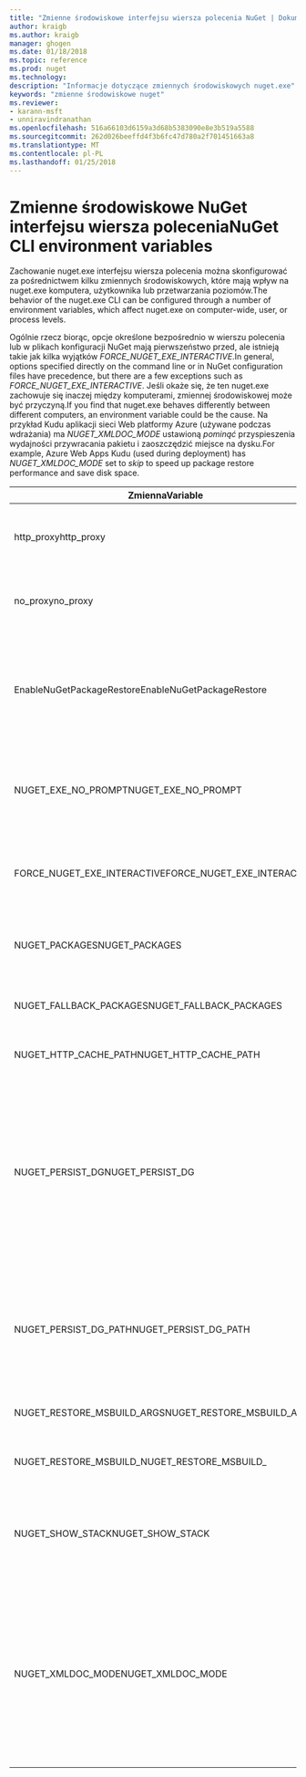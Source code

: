 ```yaml
---
title: "Zmienne środowiskowe interfejsu wiersza polecenia NuGet | Dokumentacja firmy Microsoft"
author: kraigb
ms.author: kraigb
manager: ghogen
ms.date: 01/18/2018
ms.topic: reference
ms.prod: nuget
ms.technology: 
description: "Informacje dotyczące zmiennych środowiskowych nuget.exe"
keywords: "zmienne środowiskowe nuget"
ms.reviewer:
- karann-msft
- unniravindranathan
ms.openlocfilehash: 516a66103d6159a3d68b5383090e8e3b519a5588
ms.sourcegitcommit: 262d026beeffd4f3b6fc47d780a2f701451663a8
ms.translationtype: MT
ms.contentlocale: pl-PL
ms.lasthandoff: 01/25/2018
---
```

# <a name="nuget-cli-environment-variables"></a><span data-ttu-id="66bde-104">Zmienne środowiskowe NuGet interfejsu wiersza polecenia</span><span class="sxs-lookup"><span data-stu-id="66bde-104">NuGet CLI environment variables</span></span>

<span data-ttu-id="66bde-105">Zachowanie nuget.exe interfejsu wiersza polecenia można skonfigurować za pośrednictwem kilku zmiennych środowiskowych, które mają wpływ na nuget.exe komputera, użytkownika lub przetwarzania poziomów.</span><span class="sxs-lookup"><span data-stu-id="66bde-105">The behavior of the nuget.exe CLI can be configured through a number of environment variables, which affect nuget.exe on computer-wide, user, or process levels.</span></span>

<span data-ttu-id="66bde-106">Ogólnie rzecz biorąc, opcje określone bezpośrednio w wierszu polecenia lub w plikach konfiguracji NuGet mają pierwszeństwo przed, ale istnieją takie jak kilka wyjątków *FORCE_NUGET_EXE_INTERACTIVE*.</span><span class="sxs-lookup"><span data-stu-id="66bde-106">In general, options specified directly on the command line or in NuGet configuration files have precedence, but there are a few exceptions such as *FORCE_NUGET_EXE_INTERACTIVE*.</span></span> <span data-ttu-id="66bde-107">Jeśli okaże się, że ten nuget.exe zachowuje się inaczej między komputerami, zmiennej środowiskowej może być przyczyną.</span><span class="sxs-lookup"><span data-stu-id="66bde-107">If you find that nuget.exe behaves differently between different computers, an environment variable could be the cause.</span></span> <span data-ttu-id="66bde-108">Na przykład Kudu aplikacji sieci Web platformy Azure (używane podczas wdrażania) ma *NUGET_XMLDOC_MODE* ustawioną *pominąć* przyspieszenia wydajności przywracania pakietu i zaoszczędzić miejsce na dysku.</span><span class="sxs-lookup"><span data-stu-id="66bde-108">For example, Azure Web Apps Kudu (used during deployment) has *NUGET_XMLDOC_MODE* set to *skip* to speed up package restore performance and save disk space.</span></span>

| <span data-ttu-id="66bde-109">Zmienna</span><span class="sxs-lookup"><span data-stu-id="66bde-109">Variable</span></span> | <span data-ttu-id="66bde-110">Opis</span><span class="sxs-lookup"><span data-stu-id="66bde-110">Description</span></span> | <span data-ttu-id="66bde-111">Uwagi</span><span class="sxs-lookup"><span data-stu-id="66bde-111">Remarks</span></span> |
| --- | --- | --- |
| <span data-ttu-id="66bde-112">http_proxy</span><span class="sxs-lookup"><span data-stu-id="66bde-112">http_proxy</span></span> | <span data-ttu-id="66bde-113">Serwer proxy HTTP używany do wykonywania operacji NuGet HTTP.</span><span class="sxs-lookup"><span data-stu-id="66bde-113">Http proxy used for NuGet HTTP operations.</span></span> | <span data-ttu-id="66bde-114">Może to być określone jako `http://<username>:<password>@proxy.com`.</span><span class="sxs-lookup"><span data-stu-id="66bde-114">This would be specified as `http://<username>:<password>@proxy.com`.</span></span> |
| <span data-ttu-id="66bde-115">no_proxy</span><span class="sxs-lookup"><span data-stu-id="66bde-115">no_proxy</span></span> | <span data-ttu-id="66bde-116">Konfiguruje domen do pominięcia z przy użyciu serwera proxy.</span><span class="sxs-lookup"><span data-stu-id="66bde-116">Configures domains to bypass from using proxy.</span></span> | <span data-ttu-id="66bde-117">Określony jako domen rozdzielonych przecinkami (,).</span><span class="sxs-lookup"><span data-stu-id="66bde-117">Specified as domains separated by comma (,).</span></span> |
| <span data-ttu-id="66bde-118">EnableNuGetPackageRestore</span><span class="sxs-lookup"><span data-stu-id="66bde-118">EnableNuGetPackageRestore</span></span> | <span data-ttu-id="66bde-119">Flaga dla, jeśli NuGet niejawnie należy udzielić zgody, jeśli jest to wymagane pakietu podczas przywracania.</span><span class="sxs-lookup"><span data-stu-id="66bde-119">Flag for if NuGet should implicitly grant consent if that's required by package on restore.</span></span> | <span data-ttu-id="66bde-120">Określona flaga jest określona.</span><span class="sxs-lookup"><span data-stu-id="66bde-120">Specified flag is specified</span></span> | <span data-ttu-id="66bde-121">jako *true* lub *1*, inne wartość traktowane jako flagi nie została określona.</span><span class="sxs-lookup"><span data-stu-id="66bde-121">as *true* or *1*, any other value treated as flag not set.</span></span> |
| <span data-ttu-id="66bde-122">NUGET_EXE_NO_PROMPT</span><span class="sxs-lookup"><span data-stu-id="66bde-122">NUGET_EXE_NO_PROMPT</span></span> | <span data-ttu-id="66bde-123">Zapobiega exe dla monit o podanie poświadczeń.</span><span class="sxs-lookup"><span data-stu-id="66bde-123">Prevents the exe for prompting for credentials.</span></span>| <span data-ttu-id="66bde-124">Żadnej wartości, z wyjątkiem null lub pusty ciąg będzie traktowany jako flagi zestawu/wartość true.</span><span class="sxs-lookup"><span data-stu-id="66bde-124">Any value except null or empty string will be treated as this flag set/true.</span></span> |
<span data-ttu-id="66bde-125">FORCE_NUGET_EXE_INTERACTIVE</span><span class="sxs-lookup"><span data-stu-id="66bde-125">FORCE_NUGET_EXE_INTERACTIVE</span></span> | <span data-ttu-id="66bde-126">Zmienna środowiskowa globalne wymuszenie tryb interaktywny.</span><span class="sxs-lookup"><span data-stu-id="66bde-126">Global environment variable to force interactive mode.</span></span> | <span data-ttu-id="66bde-127">Żadnej wartości, z wyjątkiem null lub pusty ciąg będzie traktowany jako flagi zestawu/wartość true.</span><span class="sxs-lookup"><span data-stu-id="66bde-127">Any value except null or empty string will be treated as this flag set/true.</span></span> |
| <span data-ttu-id="66bde-128">NUGET_PACKAGES</span><span class="sxs-lookup"><span data-stu-id="66bde-128">NUGET_PACKAGES</span></span> | <span data-ttu-id="66bde-129">Ścieżka do gdy pakiety są przechowywane / w pamięci podręcznej.</span><span class="sxs-lookup"><span data-stu-id="66bde-129">Path to where packages are stored / cached.</span></span> | <span data-ttu-id="66bde-130">Określony jako ścieżka bezwzględna.</span><span class="sxs-lookup"><span data-stu-id="66bde-130">Specified as absolute path.</span></span> |
| <span data-ttu-id="66bde-131">NUGET_FALLBACK_PACKAGES</span><span class="sxs-lookup"><span data-stu-id="66bde-131">NUGET_FALLBACK_PACKAGES</span></span> | <span data-ttu-id="66bde-132">Foldery globalne pakietów rezerwowego.</span><span class="sxs-lookup"><span data-stu-id="66bde-132">Global fallback packages folders.</span></span> | <span data-ttu-id="66bde-133">Ścieżki bezwzględne folderu rozdzielonych średnikami (;).</span><span class="sxs-lookup"><span data-stu-id="66bde-133">Absolute folder paths separated by semicolon (;).</span></span> |
| <span data-ttu-id="66bde-134">NUGET_HTTP_CACHE_PATH</span><span class="sxs-lookup"><span data-stu-id="66bde-134">NUGET_HTTP_CACHE_PATH</span></span> | <span data-ttu-id="66bde-135">Folder pamięci podręcznej HTTP.</span><span class="sxs-lookup"><span data-stu-id="66bde-135">HTTP cache folder.</span></span> | <span data-ttu-id="66bde-136">Określony jako ścieżka bezwzględna.</span><span class="sxs-lookup"><span data-stu-id="66bde-136">Specified as absolute path.</span></span> |
| <span data-ttu-id="66bde-137">NUGET_PERSIST_DG</span><span class="sxs-lookup"><span data-stu-id="66bde-137">NUGET_PERSIST_DG</span></span> | <span data-ttu-id="66bde-138">Flaga wskazująca, czy powinny zostać utrwalony dg plików (dane zbierane z MSBuild).</span><span class="sxs-lookup"><span data-stu-id="66bde-138">Flag indicating if dg files (data collected from MSBuild) should be persisted.</span></span> | <span data-ttu-id="66bde-139">Określony jako *true* lub *false* (ustawienie domyślne), jeśli NUGET_PERSIST_DG_PATH nie będą przechowywane w katalogu tymczasowego (NuGetScratch folder w bieżącym katalogu tymczasowego środowiska).</span><span class="sxs-lookup"><span data-stu-id="66bde-139">Specified as *true* or *false* (default), if NUGET_PERSIST_DG_PATH not set will be stored to temporary directory (NuGetScratch folder in current environment temp directory).</span></span> |
| <span data-ttu-id="66bde-140">NUGET_PERSIST_DG_PATH</span><span class="sxs-lookup"><span data-stu-id="66bde-140">NUGET_PERSIST_DG_PATH</span></span> | <span data-ttu-id="66bde-141">Ścieżka do utrwalenia pliki grupy dystrybucyjnej.</span><span class="sxs-lookup"><span data-stu-id="66bde-141">Path to persist dg files.</span></span> | <span data-ttu-id="66bde-142">Określony jako ścieżka bezwzględna, ta opcja jest tylko do użycia podczas *NUGET_PERSIST_DG* jest ustawiona na true.</span><span class="sxs-lookup"><span data-stu-id="66bde-142">Specified as absolute path, this option is only used when *NUGET_PERSIST_DG* is set to true.</span></span> |
| <span data-ttu-id="66bde-143">NUGET_RESTORE_MSBUILD_ARGS</span><span class="sxs-lookup"><span data-stu-id="66bde-143">NUGET_RESTORE_MSBUILD_ARGS</span></span> | <span data-ttu-id="66bde-144">Ustawia dodatkowe argumenty programu MSBuild.</span><span class="sxs-lookup"><span data-stu-id="66bde-144">Sets additional MSBuild arguments.</span></span> |
| <span data-ttu-id="66bde-145">NUGET_RESTORE_MSBUILD_</span><span class="sxs-lookup"><span data-stu-id="66bde-145">NUGET_RESTORE_MSBUILD_</span></span>| <span data-ttu-id="66bde-146">Szczegółowość</span><span class="sxs-lookup"><span data-stu-id="66bde-146">Verbosity</span></span> |<span data-ttu-id="66bde-147">Ustawia poziom szczegółowości dziennika programu MSBuild.</span><span class="sxs-lookup"><span data-stu-id="66bde-147">Sets the MSBuild log verbosity.</span></span> | <span data-ttu-id="66bde-148">Domyślnie jest *quiet* ("/ v: q").</span><span class="sxs-lookup"><span data-stu-id="66bde-148">Default is *quiet* ("/v:q").</span></span> <span data-ttu-id="66bde-149">Możliwe wartości *q [uiet]*, *m [najmniej]*, *n [ormal]*, *d [egółowy]*, i *diag [nostic]*.</span><span class="sxs-lookup"><span data-stu-id="66bde-149">Possible values *q[uiet]*, *m[inimal]*, *n[ormal]*, *d[etailed]*, and *diag[nostic]*.</span></span> |
| <span data-ttu-id="66bde-150">NUGET_SHOW_STACK</span><span class="sxs-lookup"><span data-stu-id="66bde-150">NUGET_SHOW_STACK</span></span> | <span data-ttu-id="66bde-151">Określa, czy pełny wyjątek (w tym ślad stosu) powinna być wyświetlana użytkownikowi.</span><span class="sxs-lookup"><span data-stu-id="66bde-151">Determines whether the full exception (including stack trace) should be displayed to the user.</span></span> | <span data-ttu-id="66bde-152">Określony jako *true* lub *false* (ustawienie domyślne).</span><span class="sxs-lookup"><span data-stu-id="66bde-152">Specified as *true* or *false* (default).</span></span> |
| <span data-ttu-id="66bde-153">NUGET_XMLDOC_MODE</span><span class="sxs-lookup"><span data-stu-id="66bde-153">NUGET_XMLDOC_MODE</span></span> | <span data-ttu-id="66bde-154">Określa sposób obsługi wyodrębniania pliku dokumentacji XML zestawów.</span><span class="sxs-lookup"><span data-stu-id="66bde-154">Determines how assemblies XML documentation file extraction should be handled.</span></span> | <span data-ttu-id="66bde-155">Obsługiwane tryby to *pominąć* (nie wyodrębnić pliki dokumentacji XML), *Kompresuj* (przechowywać pliki dokumentu XML jako archiwum zip) lub *Brak* (domyślna, Traktuj pliki dokumentu XML jako zwykły pliki).</span><span class="sxs-lookup"><span data-stu-id="66bde-155">Supported modes are *skip* (do not extract XML documentation files), *compress* (store XML doc files as a zip archive) or *none* (default, treat XML doc files as regular files).</span></span> |
